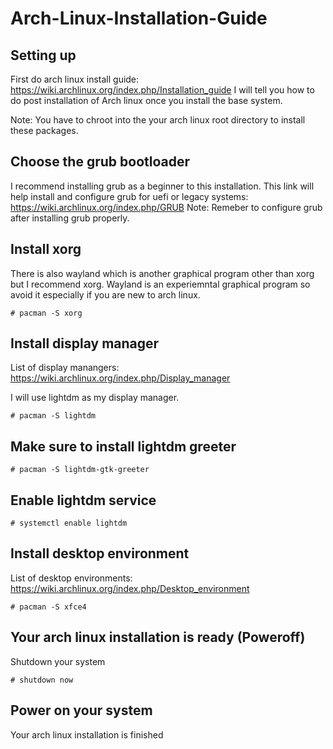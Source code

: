 # Arch-Linux-Installation-Guide
## Setting up
First do arch linux install guide: https://wiki.archlinux.org/index.php/Installation_guide
I will tell you how to do post installation of Arch linux once you install the base system. 

Note: You have to chroot into the your arch linux root directory to install these packages. 

## Choose the grub bootloader
I recommend installing grub as a beginner to this installation. 
This link will help install and configure grub for uefi or legacy systems: https://wiki.archlinux.org/index.php/GRUB
Note: Remeber to configure grub after installing grub properly. 

## Install xorg
There is also wayland which is another graphical program other than xorg but I recommend xorg. Wayland is an experiemntal graphical program so avoid it especially if you are new to arch linux. 
```
# pacman -S xorg
```

## Install display manager
List of display manangers: https://wiki.archlinux.org/index.php/Display_manager

I will use lightdm as my display manager. 
```
# pacman -S lightdm
```

## Make sure to install lightdm greeter
```
# pacman -S lightdm-gtk-greeter
```

## Enable lightdm service 
```
# systemctl enable lightdm
```

## Install desktop environment 
List of desktop environments: https://wiki.archlinux.org/index.php/Desktop_environment
```
# pacman -S xfce4
```

## Your arch linux installation is ready (Poweroff)
Shutdown your system
```
# shutdown now
```

## Power on your system
Your arch linux installation is finished

